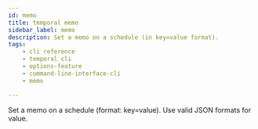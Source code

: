 ```yaml
---
id: memo
title: temporal memo
sidebar_label: memo
description: Set a memo on a schedule (in key=value format).
tags: 
    - cli reference
    - temporal cli
    - options-feature
    - command-line-interface-cli
    - memo

---
```


Set a memo on a schedule (format: key=value).
Use valid JSON formats for value.
